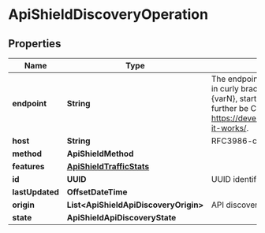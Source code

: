 

# ApiShieldDiscoveryOperation


## Properties

| Name | Type | Description | Notes |
|------------ | ------------- | ------------- | -------------|
|**endpoint** | **String** | The endpoint which can contain path parameter templates in curly braces, each will be replaced from left to right with {varN}, starting with {var1}, during insertion. This will further be Cloudflare-normalized upon insertion. See: https://developers.cloudflare.com/rules/normalization/how-it-works/. |  |
|**host** | **String** | RFC3986-compliant host. |  |
|**method** | **ApiShieldMethod** |  |  |
|**features** | [**ApiShieldTrafficStats**](ApiShieldTrafficStats.md) |  |  [optional] |
|**id** | **UUID** | UUID identifier |  [readonly] |
|**lastUpdated** | **OffsetDateTime** |  |  [readonly] |
|**origin** | **List&lt;ApiShieldApiDiscoveryOrigin&gt;** | API discovery engine(s) that discovered this operation |  |
|**state** | **ApiShieldApiDiscoveryState** |  |  |



